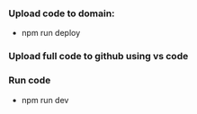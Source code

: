 ### Upload code to domain:

- npm run deploy

### Upload full code to github using vs code

### Run code

- npm run dev
